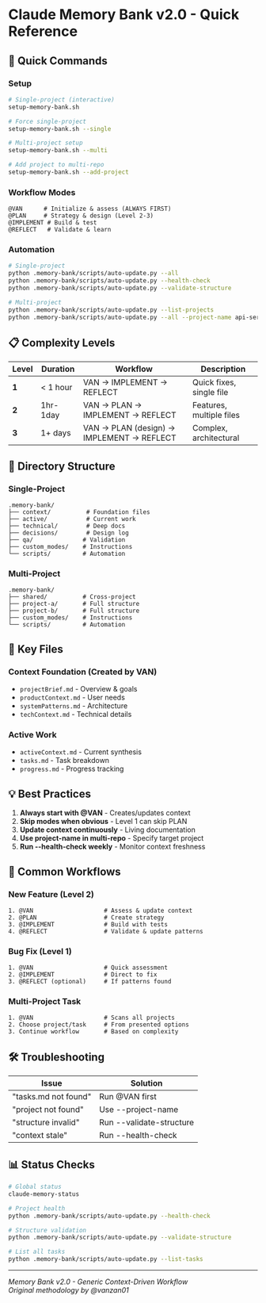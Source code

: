# Claude Memory Bank v2.0 - Quick Reference

## 🚀 Quick Commands

### Setup
```bash
# Single-project (interactive)
setup-memory-bank.sh

# Force single-project
setup-memory-bank.sh --single

# Multi-project setup
setup-memory-bank.sh --multi

# Add project to multi-repo
setup-memory-bank.sh --add-project
```

### Workflow Modes
```
@VAN      # Initialize & assess (ALWAYS FIRST)
@PLAN     # Strategy & design (Level 2-3)
@IMPLEMENT # Build & test
@REFLECT   # Validate & learn
```

### Automation
```bash
# Single-project
python .memory-bank/scripts/auto-update.py --all
python .memory-bank/scripts/auto-update.py --health-check
python .memory-bank/scripts/auto-update.py --validate-structure

# Multi-project
python .memory-bank/scripts/auto-update.py --list-projects
python .memory-bank/scripts/auto-update.py --all --project-name api-service
```

## 📋 Complexity Levels

| Level | Duration | Workflow | Description |
|-------|----------|----------|-------------|
| **1** | < 1 hour | VAN → IMPLEMENT → REFLECT | Quick fixes, single file |
| **2** | 1hr-1day | VAN → PLAN → IMPLEMENT → REFLECT | Features, multiple files |
| **3** | 1+ days | VAN → PLAN (design) → IMPLEMENT → REFLECT | Complex, architectural |

## 📁 Directory Structure

### Single-Project
```
.memory-bank/
├── context/          # Foundation files
├── active/           # Current work
├── technical/        # Deep docs
├── decisions/        # Design log
├── qa/              # Validation
├── custom_modes/    # Instructions
└── scripts/         # Automation
```

### Multi-Project
```
.memory-bank/
├── shared/          # Cross-project
├── project-a/       # Full structure
├── project-b/       # Full structure
├── custom_modes/    # Instructions
└── scripts/         # Automation
```

## 🔑 Key Files

### Context Foundation (Created by VAN)
- `projectBrief.md` - Overview & goals
- `productContext.md` - User needs
- `systemPatterns.md` - Architecture
- `techContext.md` - Technical details

### Active Work
- `activeContext.md` - Current synthesis
- `tasks.md` - Task breakdown
- `progress.md` - Progress tracking

## 💡 Best Practices

1. **Always start with @VAN** - Creates/updates context
2. **Skip modes when obvious** - Level 1 can skip PLAN
3. **Update context continuously** - Living documentation
4. **Use project-name in multi-repo** - Specify target project
5. **Run --health-check weekly** - Monitor context freshness

## 🎯 Common Workflows

### New Feature (Level 2)
```
1. @VAN                    # Assess & update context
2. @PLAN                   # Create strategy
3. @IMPLEMENT              # Build with tests
4. @REFLECT                # Validate & update patterns
```

### Bug Fix (Level 1)
```
1. @VAN                    # Quick assessment
2. @IMPLEMENT              # Direct to fix
3. @REFLECT (optional)     # If patterns found
```

### Multi-Project Task
```
1. @VAN                    # Scans all projects
2. Choose project/task     # From presented options
3. Continue workflow       # Based on complexity
```

## 🛠️ Troubleshooting

| Issue | Solution |
|-------|----------|
| "tasks.md not found" | Run @VAN first |
| "project not found" | Use --project-name |
| "structure invalid" | Run --validate-structure |
| "context stale" | Run --health-check |

## 📊 Status Checks

```bash
# Global status
claude-memory-status

# Project health
python .memory-bank/scripts/auto-update.py --health-check

# Structure validation
python .memory-bank/scripts/auto-update.py --validate-structure

# List all tasks
python .memory-bank/scripts/auto-update.py --list-tasks
```

---
*Memory Bank v2.0 - Generic Context-Driven Workflow*  
*Original methodology by @vanzan01*